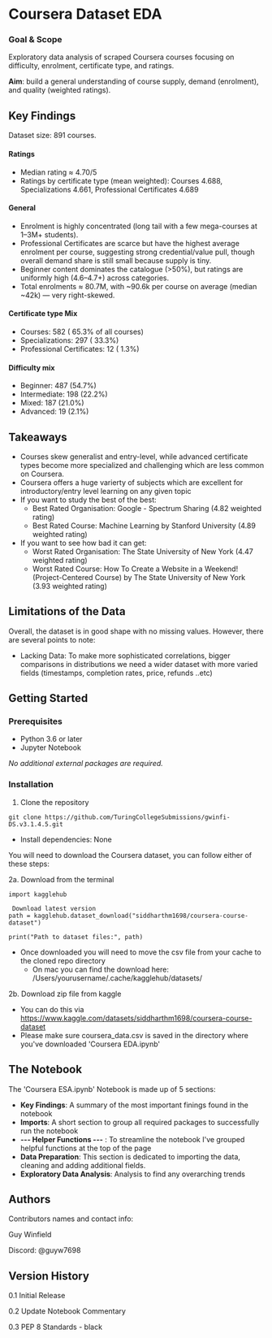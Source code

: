 # Coursera Dataset EDA
### Goal & Scope

Exploratory data analysis of scraped Coursera courses focusing on difficulty, enrolment, certificate type, and ratings.

**Aim**: build a general understanding of course supply, demand (enrolment), and quality (weighted ratings).

## Key Findings
Dataset size: 891 courses.
#### Ratings
- Median rating ≈ 4.70/5 
- Ratings by certificate type (mean weighted): Courses 4.688, Specializations 4.661, Professional Certificates 4.689

#### General
- Enrolment is highly concentrated (long tail with a few mega-courses at 1–3M+ students).
- Professional Certificates are scarce but have the highest average enrolment per course, suggesting strong credential/value pull, though overall demand share is still small because supply is tiny.
- Beginner content dominates the catalogue (>50%), but ratings are uniformly high (4.6–4.7+) across categories.
- Total enrolments ≈ 80.7M, with ~90.6k per course on average (median ~42k) — very right-skewed.


#### Certificate type Mix
- Courses: 582 ( 65.3% of all courses)
- Specializations: 297 ( 33.3%)
- Professional Certificates: 12 ( 1.3%)

#### Difficulty mix
- Beginner: 487 (54.7%)
- Intermediate: 198 (22.2%)
- Mixed: 187 (21.0%)
- Advanced: 19 (2.1%)


## Takeaways
- Courses skew generalist and entry-level, while advanced certificate types become more specialized and challenging which are less common on Coursera.
- Coursera offers a huge varierty of subjects which are excellent for introductory/entry level learning on any given topic
- If you want to study the best of the best:
  - Best Rated Organisation: Google - Spectrum Sharing (4.82 weighted rating)
  - Best Rated Course: Machine Learning by Stanford University (4.89 weighted rating)
- If you want to see how bad it can get:
  - Worst Rated Organisation: The State University of New York (4.47 weighted rating)
  - Worst Rated Course: How To Create a Website in a Weekend! (Project-Centered Course) by The State University of New York (3.93 weighted rating)


## Limitations of the Data
Overall, the dataset is in good shape with no missing values. However, there are several points to note:

- Lacking Data: To make more sophisticated correlations, bigger comparisons in distributions we need a wider dataset with more varied fields (timestamps, completion rates, price, refunds ..etc)


## Getting Started

### Prerequisites
- Python 3.6 or later
- Jupyter Notebook

_No additional external packages are required._


### Installation
1. Clone the repository
```
git clone https://github.com/TuringCollegeSubmissions/gwinfi-DS.v3.1.4.5.git
```
- Install dependencies: None


You will need to download the Coursera dataset, you can follow either of these steps:

2a. Download from the terminal 

```
import kagglehub

 Download latest version
path = kagglehub.dataset_download("siddharthm1698/coursera-course-dataset")

print("Path to dataset files:", path)
```
- Once downloaded you will need to move the csv file from your cache to the cloned repo directory 
  - On mac you can find the download here: /Users/yourusername/.cache/kagglehub/datasets/


2b. Download zip file from kaggle
- You can do this via https://www.kaggle.com/datasets/siddharthm1698/coursera-course-dataset
- Please make sure coursera_data.csv is saved in the directory where you've downloaded 'Coursera EDA.ipynb'  

## The Notebook

The 'Coursera ESA.ipynb' Notebook is made up of 5 sections:
- **Key Findings**: A summary of the most important finings found in the notebook
- **Imports**: A short section to group all required packages to successfully run the notebook  
- **--- Helper Functions ---** : To streamline the notebook I've grouped helpful functions at the top of the page
- **Data Preparation**: This section is dedicated to importing the data, cleaning and adding additional fields.
- **Exploratory Data Analysis**: Analysis to find any overarching trends

## Authors
Contributors names and contact info:

Guy Winfield

Discord: @guyw7698

## Version History
0.1 Initial Release

0.2 Update Notebook Commentary

0.3 PEP 8 Standards - black